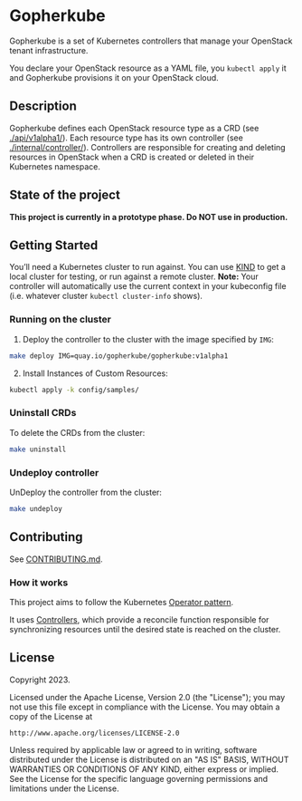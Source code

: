 # Gopherkube
Gopherkube is a set of Kubernetes controllers that manage your OpenStack tenant infrastructure.

You declare your OpenStack resource as a YAML file, you `kubectl apply` it and Gopherkube provisions it on your OpenStack cloud.

## Description

Gopherkube defines each OpenStack resource type as a CRD (see [./api/v1alpha1/](https://github.com/gophercloud/gopherkube/tree/main/api/v1alpha1)). Each resource type has its own controller (see [./internal/controller/](https://github.com/gophercloud/gopherkube/tree/main/internal/controller)). Controllers are responsible for creating and deleting resources in OpenStack when a CRD is created or deleted in their Kubernetes namespace.

## State of the project

**This project is currently in a prototype phase. Do NOT use in production.**

## Getting Started
You’ll need a Kubernetes cluster to run against. You can use [KIND](https://sigs.k8s.io/kind) to get a local cluster for testing, or run against a remote cluster.
**Note:** Your controller will automatically use the current context in your kubeconfig file (i.e. whatever cluster `kubectl cluster-info` shows).

### Running on the cluster
1. Deploy the controller to the cluster with the image specified by `IMG`:

```sh
make deploy IMG=quay.io/gopherkube/gopherkube:v1alpha1
```

2. Install Instances of Custom Resources:

```sh
kubectl apply -k config/samples/
```

### Uninstall CRDs
To delete the CRDs from the cluster:

```sh
make uninstall
```

### Undeploy controller
UnDeploy the controller from the cluster:

```sh
make undeploy
```

## Contributing
See [CONTRIBUTING.md](./CONTRIBUTING.md).

### How it works
This project aims to follow the Kubernetes [Operator pattern](https://kubernetes.io/docs/concepts/extend-kubernetes/operator/).

It uses [Controllers](https://kubernetes.io/docs/concepts/architecture/controller/),
which provide a reconcile function responsible for synchronizing resources until the desired state is reached on the cluster.

## License

Copyright 2023.

Licensed under the Apache License, Version 2.0 (the "License");
you may not use this file except in compliance with the License.
You may obtain a copy of the License at

    http://www.apache.org/licenses/LICENSE-2.0

Unless required by applicable law or agreed to in writing, software
distributed under the License is distributed on an "AS IS" BASIS,
WITHOUT WARRANTIES OR CONDITIONS OF ANY KIND, either express or implied.
See the License for the specific language governing permissions and
limitations under the License.
